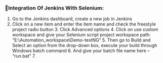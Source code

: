 ### :dart:Integration Of Jenkins With Selenium: <br> 
1. Go to the Jenkins dashboard, create a new job in Jenkins
2. Click on a new item and enter the item name and check the freestyle project radio button
         3. Click Advanced options
         4. Click on use custom workspace and give your Selenium script project workspace path: “E:\Automation_workspace\Demo-testNG”
         5. Then go to Build and Select an option from the drop-down box, execute your build through Windows batch command
         6. And give your batch file name here – “run.bat”
         7.
